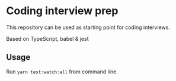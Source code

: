 # Coding interview prep

This repository can be used as starting point for coding interviews.

Based on TypeScript, babel & jest

## Usage

Run `yarn test:watch:all` from command line
